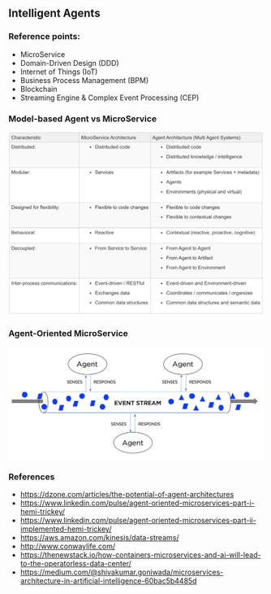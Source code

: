 ## Intelligent Agents

### Reference points:
* MicroService
* Domain-Driven Design (DDD)
* Internet of Things (IoT)
* Business Process Management (BPM)
* Blockchain
* Streaming Engine & Complex Event Processing (CEP)

### Model-based Agent vs MicroService
![comparison](./pix/comparison.png)

### Agent-Oriented MicroService
![event-driven-architecture](./pix/event-driven-architecture.jpeg)

### References
* https://dzone.com/articles/the-potential-of-agent-architectures
* https://www.linkedin.com/pulse/agent-oriented-microservices-part-i-hemi-trickey/
* https://www.linkedin.com/pulse/agent-oriented-microservices-part-ii-implemented-hemi-trickey/
* https://aws.amazon.com/kinesis/data-streams/
* http://www.conwaylife.com/
* https://thenewstack.io/how-containers-microservices-and-ai-will-lead-to-the-operatorless-data-center/
* https://medium.com/@shivakumar.goniwada/microservices-architecture-in-artificial-intelligence-60bac5b4485d
